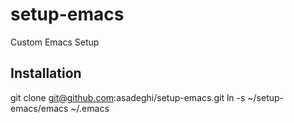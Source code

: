 setup-emacs
===========

Custom Emacs Setup

Installation
------------
git clone git@github.com:asadeghi/setup-emacs.git
ln -s ~/setup-emacs/emacs ~/.emacs
